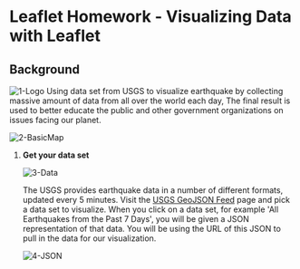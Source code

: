# Leaflet Homework - Visualizing Data with Leaflet

## Background

![1-Logo](Images/1-Logo.png)
Using data set from USGS to visualize earthquake by collecting massive amount of data from all over the world each day, The final result is used to better educate the public and other government organizations on issues facing our planet.


![2-BasicMap](Images/2-BasicMap.png)

1. **Get your data set**

   ![3-Data](Images/3-Data.png)

   The USGS provides earthquake data in a number of different formats, updated every 5 minutes. Visit the [USGS GeoJSON Feed](http://earthquake.usgs.gov/earthquakes/feed/v1.0/geojson.php) page and pick a data set to visualize. When you click on a data set, for example 'All Earthquakes from the Past 7 Days', you will be given a JSON representation of that data. You will be using the URL of this JSON to pull in the data for our visualization.

   ![4-JSON](Images/4-JSON.png)
